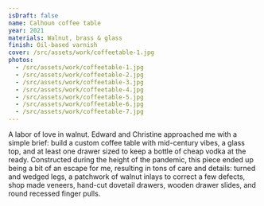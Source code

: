 ```yaml
---
isDraft: false
name: Calhoun coffee table
year: 2021
materials: Walnut, brass & glass
finish: Oil-based varnish
cover: /src/assets/work/coffeetable-1.jpg
photos:
  - /src/assets/work/coffeetable-1.jpg
  - /src/assets/work/coffeetable-2.jpg
  - /src/assets/work/coffeetable-3.jpg
  - /src/assets/work/coffeetable-4.jpg
  - /src/assets/work/coffeetable-5.jpg
  - /src/assets/work/coffeetable-6.jpg
  - /src/assets/work/coffeetable-7.jpg
---
```


A labor of love in walnut. Edward and Christine approached me with a simple brief: build a custom coffee table with mid-century vibes, a glass top, and at least one drawer sized to keep a bottle of cheap vodka at the ready. Constructed during the height of the pandemic, this piece ended up being a bit of an escape for me, resulting in tons of care and details: turned and wedged legs, a patchwork of walnut inlays to correct a few defects, shop made veneers, hand-cut dovetail drawers, wooden drawer slides, and round recessed finger pulls.

